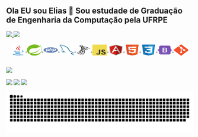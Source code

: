 ## Ola EU sou Elias 👋 Sou estudade de Graduação de Engenharia da Computação pela UFRPE

<div>
  <a href="https://github.com/hellyaxs">
  <img height="180em" src="https://github-readme-stats.vercel.app/api?username=hellyaxs&show_icons=true&theme=dracula&include_all_commits=true&count_private=true"/>
  <img height="180em" src="https://github-readme-stats.vercel.app/api/top-langs/?username=hellyaxs&layout=compact&langs_count=7&theme=dracula"/>
</div>
  
  </br>
  <div style="display: inline_block" align="center">
  <img align="center" alt="java" height="30" width="40" src="https://github.com/devicons/devicon/blob/master/icons/java/java-original.svg">
  <img align="center" alt="spring framework" height="30" width="40" src="https://github.com/devicons/devicon/blob/master/icons/spring/spring-original.svg">
   <img align="center" alt="php" height="30" width="40" src="https://github.com/devicons/devicon/blob/master/icons/php/php-plain.svg">
  <img align="center" alt="MySQL" height="30" width="40" src="https://github.com/devicons/devicon/blob/master/icons/mysql/mysql-original.svg">
 <img align="center" alt="SQL Server" height="30" width="40" src="https://github.com/devicons/devicon/blob/master/icons/microsoftsqlserver/microsoftsqlserver-plain.svg">
 <img align="center" alt="javaScript" height="30" width="40"  src="https://github.com/devicons/devicon/blob/master/icons/javascript/javascript-original.svg">
   <img align="center" alt="angular-php" height="30" width="40"src="https://raw.githubusercontent.com/devicons/devicon/9f4f5cdb393299a81125eb5127929ea7bfe42889/icons/angularjs/angularjs-original.svg">
  <img align="center" alt="HTML" height="30" width="40" src="https://raw.githubusercontent.com/devicons/devicon/master/icons/html5/html5-original.svg">
  <img align="center" alt="CSS" height="30" width="40" src="https://raw.githubusercontent.com/devicons/devicon/master/icons/css3/css3-original.svg">
   <img align="center" alt="Bootstrap-php" height="30" width="40" src="https://raw.githubusercontent.com/devicons/devicon/9f4f5cdb393299a81125eb5127929ea7bfe42889/icons/bootstrap/bootstrap-plain.svg">
   <img align="center" alt="git" height="30" width="40" src="https://github.com/devicons/devicon/blob/master/icons/git/git-original.svg">
  </div></br>

 <a href="https://instagram.com/elias.vito13" target="_blank"><img src="https://img.shields.io/badge/-Instagram-%23E4405F?style=for-the-badge&logo=instagram&logoColor=white"></a>

 <div> 
   <a href="https://instagram.com/elias.vito13" display="none" target="_blank"><img src="https://img.shields.io/badge/-Instagram-%23E4405F?style=for-the-badge&logo=instagram&logoColor=white"></a>
  <a href = "mailto:eliasvito.dev@gmail.com" target="_blank"><img src="https://img.shields.io/badge/-Gmail-%23333?style=for-the-badge&logo=gmail&logoColor=white"></a>
  <a href="https://www.linkedin.com/in/elias-vitor-576064208/" target="_blank"><img src="https://img.shields.io/badge/-LinkedIn-%230077B5?style=for-the-badge&logo=linkedin&logoColor=white"></a> 
  
   ![Snake animation](https://github.com/hellyaxs/hellyaxs/blob/output/github-contribution-grid-snake.svg)
</div>


<!--
**hellyaxs/hellyaxs** is a ✨ _special_ ✨ repository because its `README.md` (this file) appears on your GitHub profile.

Here are some ideas to get you started:

- 🔭 I’m currently working on ...
- 🌱 I’m currently learning ...
- 👯 I’m looking to collaborate on ...
- 🤔 I’m looking for help with ...
- 💬 Ask me about ...
- 📫 How to reach me: ...
- 😄 Pronouns: ...
- ⚡ Fun fact: ...
-->
